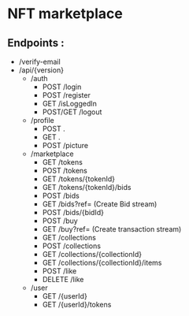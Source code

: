 # NFT marketplace

## Endpoints :

 + /verify-email
 + /api/{version}
   * /auth
     * POST /login
     * POST /register
     * GET /isLoggedIn
     * POST/GET /logout
   * /profile
     * POST .
     * GET .
     * POST /picture
   * /marketplace
     * GET /tokens
     * POST /tokens
     * GET /tokens/{tokenId}
     * GET /tokens/{tokenId}/bids
     * POST /bids
     * GET /bids?ref=<JWT> (Create Bid stream)
     * POST /bids/{bidId}
     * POST /buy
     * GET /buy?ref=<JWT> (Create transaction stream)
     * GET /collections
     * POST /collections
     * GET /collections/{collectionId}
     * GET /collections/{collectionId}/items
     * POST /like
     * DELETE /like
   * /user
     * GET /{userId}
     * GET /{userId}/tokens